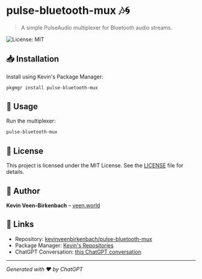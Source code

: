 # pulse-bluetooth-mux 🎶🌀

> A simple PulseAudio multiplexer for Bluetooth audio streams.

![License: MIT](https://img.shields.io/badge/License-MIT-yellow.svg)

## 📥 Installation

Install using Kevin's Package Manager:

```bash
pkgmgr install pulse-bluetooth-mux
```

## 🚀 Usage

Run the multiplexer:

```bash
pulse-bluetooth-mux
```

## 📄 License

This project is licensed under the MIT License. See the [LICENSE](LICENSE) file for details.

## 👤 Author

**Kevin Veen-Birkenbach** – [veen.world](https://www.veen.world/)

## 🔗 Links

- Repository: [kevinveenbirkenbach/pulse-bluetooth-mux](https://github.com/kevinveenbirkenbach/pulse-bluetooth-mux)
- Package Manager: [Kevin's Repositories](https://github.com/kevinveenbirkenbach?tab=repositories)
- ChatGPT Conversation: [this ChatGPT conversation](https://chatgpt.com/canvas/shared/68089dbbe47481918286a483806d8b59)

---

*Generated with ❤️ by ChatGPT*
